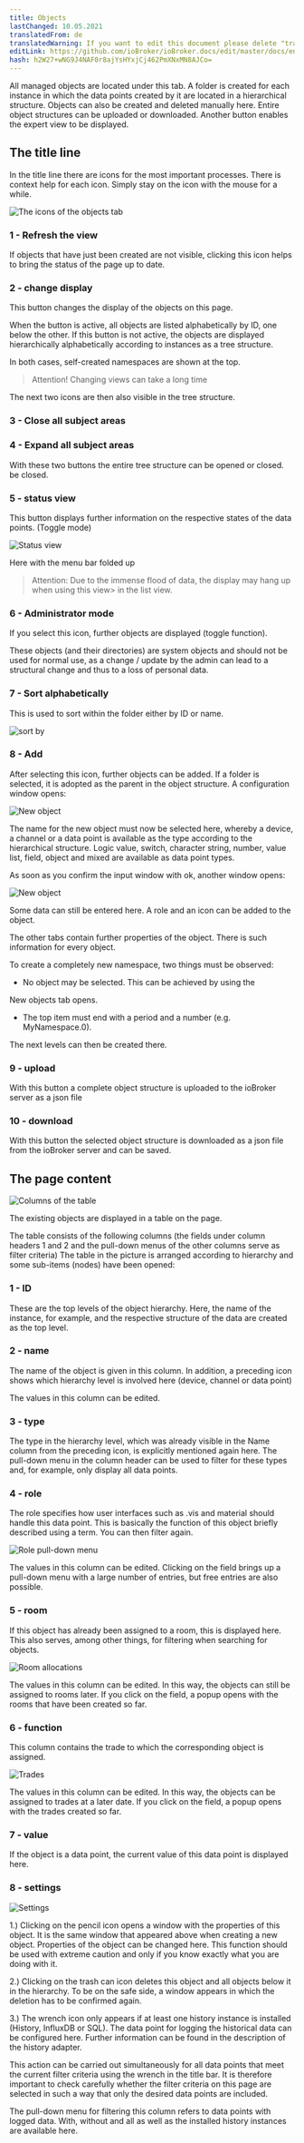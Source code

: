 ```yaml
---
title: Objects
lastChanged: 10.05.2021
translatedFrom: de
translatedWarning: If you want to edit this document please delete "translatedFrom" field, elsewise this document will be translated automatically again
editLink: https://github.com/ioBroker/ioBroker.docs/edit/master/docs/en/admin/objects.md
hash: h2W27+wNG9J4NAF0r8ajYsHYxjCj462PmXNxMN8AJCo=
---
```

All managed objects are located under this tab. A folder is created for each instance in which the data points created by it are located in a hierarchical structure. Objects can also be created and deleted manually here. Entire object structures can be uploaded or downloaded. Another button enables the expert view to be displayed.

## The title line
In the title line there are icons for the most important processes. There is context help for each icon. Simply stay on the icon with the mouse for a while.

![The icons of the objects tab](../../de/admin/media/ADMIN_Objekte_numbers.png)

### 1 - Refresh the view
If objects that have just been created are not visible, clicking this icon helps to bring the status of the page up to date.

### 2 - change display
This button changes the display of the objects on this page.

When the button is active, all objects are listed alphabetically by ID, one below the other. If this button is not active, the objects are displayed hierarchically alphabetically according to instances as a tree structure.

In both cases, self-created namespaces are shown at the top.

> Attention! Changing views can take a long time

The next two icons are then also visible in the tree structure.

### 3 - Close all subject areas
### 4 - Expand all subject areas
With these two buttons the entire tree structure can be opened or closed.
be closed.

### 5 - status view
This button displays further information on the respective states of the data points. (Toggle mode)

![Status view](../../de/admin/media/ADMIN_Objekte_status_tree.png)

Here with the menu bar folded up

> Attention: Due to the immense flood of data, the display may hang up when using this view> in the list view.

### 6 - Administrator mode
If you select this icon, further objects are displayed (toggle function).

These objects (and their directories) are system objects and should not be used for normal use, as a change / update by the admin can lead to a structural change and thus to a loss of personal data.

### 7 - Sort alphabetically
This is used to sort within the folder either by ID or name.

![sort by](../../de/admin/media/ADMIN_Objekte_Sortieren.gif)

### 8 - Add
After selecting this icon, further objects can be added.
If a folder is selected, it is adopted as the parent in the object structure. A configuration window opens:

![New object](../../de/admin/media/ADMIN_Objekte_new_01.png)

The name for the new object must now be selected here, whereby a device, a channel or a data point is available as the type according to the hierarchical structure. Logic value, switch, character string, number, value list, field, object and mixed are available as data point types.

As soon as you confirm the input window with ok, another window opens:

![New object](../../de/admin/media/ADMIN_Objekte_new_02.png)

Some data can still be entered here. A role and an icon can be added to the object.

The other tabs contain further properties of the object. There is such information for every object.

To create a completely new namespace, two things must be observed:

* No object may be selected. This can be achieved by using the

New objects tab opens.

* The top item must end with a period and a number (e.g. MyNamespace.0).

The next levels can then be created there.

### 9 - upload
With this button a complete object structure is uploaded to the ioBroker server as a json file

### 10 - download
With this button the selected object structure is downloaded as a json file from the ioBroker server and can be saved.

## The page content
![Columns of the table](../../de/admin/media/ADMIN_Objekte_numbers02.png)

The existing objects are displayed in a table on the page.

The table consists of the following columns (the fields under column headers 1 and 2 and the pull-down menus of the other columns serve as filter criteria) The table in the picture is arranged according to hierarchy and some sub-items (nodes) have been opened:

### 1 - ID
These are the top levels of the object hierarchy. Here, the name of the instance, for example, and the respective structure of the data are created as the top level.

### 2 - name
The name of the object is given in this column. In addition, a preceding icon shows which hierarchy level is involved here (device, channel or data point)

The values in this column can be edited.

### 3 - type
The type in the hierarchy level, which was already visible in the Name column from the preceding icon, is explicitly mentioned again here. The pull-down menu in the column header can be used to filter for these types and, for example, only display all data points.

### 4 - role
The role specifies how user interfaces such as .vis and material should handle this data point. This is basically the function of this object briefly described using a term. You can then filter again.

![Role pull-down menu](../../de/admin/media/ADMIN_Objekte_role.png)

The values in this column can be edited. Clicking on the field brings up a pull-down menu with a large number of entries, but free entries are also possible.

### 5 - room
If this object has already been assigned to a room, this is displayed here.
This also serves, among other things, for filtering when searching for objects.

![Room allocations](../../de/admin/media/ADMIN_Objekte_rooms.png)

The values in this column can be edited. In this way, the objects can still be assigned to rooms later. If you click on the field, a popup opens with the rooms that have been created so far.

### 6 - function
This column contains the trade to which the corresponding object is assigned.

![Trades](../../de/admin/media/ADMIN_Objekte_functions.png)

The values in this column can be edited. In this way, the objects can be assigned to trades at a later date. If you click on the field, a popup opens with the trades created so far.

### 7 - value
If the object is a data point, the current value of this data point is displayed here.

### 8 - settings
![Settings](../../de/admin/media/ADMIN_Objekte_numbers03.png)

1.) Clicking on the pencil icon opens a window with the properties of this object. It is the same window that appeared above when creating a new object. Properties of the object can be changed here. This function should be used with extreme caution and only if you know exactly what you are doing with it.

2.) Clicking on the trash can icon deletes this object and all objects below it in the hierarchy. To be on the safe side, a window appears in which the deletion has to be confirmed again.

3.) The wrench icon only appears if at least one history instance is installed (History, InfluxDB or SQL). The data point for logging the historical data can be configured here.
Further information can be found in the description of the history adapter.

This action can be carried out simultaneously for all data points that meet the current filter criteria using the wrench in the title bar. It is therefore important to check carefully whether the filter criteria on this page are selected in such a way that only the desired data points are included.

The pull-down menu for filtering this column refers to data points with logged data. With, without and all as well as the installed history instances are available here.